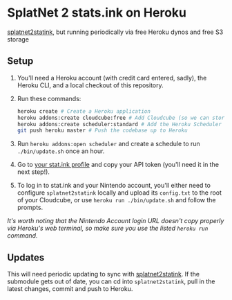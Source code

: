 # SplatNet 2 stats.ink on Heroku

[splatnet2statink](https://github.com/frozenpandaman/splatnet2statink), but running periodically via free Heroku dynos and free S3 storage

## Setup

1. You'll need a Heroku account (with credit card entered, sadly), the Heroku CLI, and a local checkout of this repository.

1. Run these commands:
   ```bash
   heroku create # Create a Heroku application
   heroku addons:create cloudcube:free # Add Cloudcube (so we can store configuration in S3)
   heroku addons:create scheduler:standard # Add the Heroku Scheduler (so we can sync periodically)
   git push heroku master # Push the codebase up to Heroku
   ```

1. Run `heroku addons:open scheduler` and create a schedule to run `./bin/update.sh` once an hour.

1. Go to [your stat.ink profile](https://stat.ink/profile) and copy your API token (you'll need it in the next step!).

1. To log in to stat.ink and your Nintendo account, you'll either need to configure `splatnet2statink` locally and upload its `config.txt` to the root of your Cloudcube, or use `heroku run ./bin/update.sh` and follow the prompts.

_It's worth noting that the Nintendo Account login URL doesn't copy properly via Heroku's web terminal, so make sure you use the listed `heroku run` command._

## Updates

This will need periodic updating to sync with [splatnet2statink](https://github.com/frozenpandaman/splatnet2statink). If the submodule gets out of date, you can cd into `splatnet2statink`, pull in the latest changes, commit and push to Heroku.
